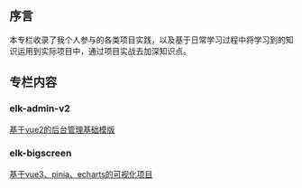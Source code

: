 
## 序言
本专栏收录了我个人参与的各类项目实践，以及基于日常学习过程中将学习到的知识运用到实际项目中，通过项目实战去加深知识点。
## 专栏内容

### elk-admin-v2
[基于vue2的后台管理基础模版](elk-admin-v2.md)

### elk-bigscreen

[基于vue3、pinia、echarts的可视化项目]( elk-bigscreen.md)



